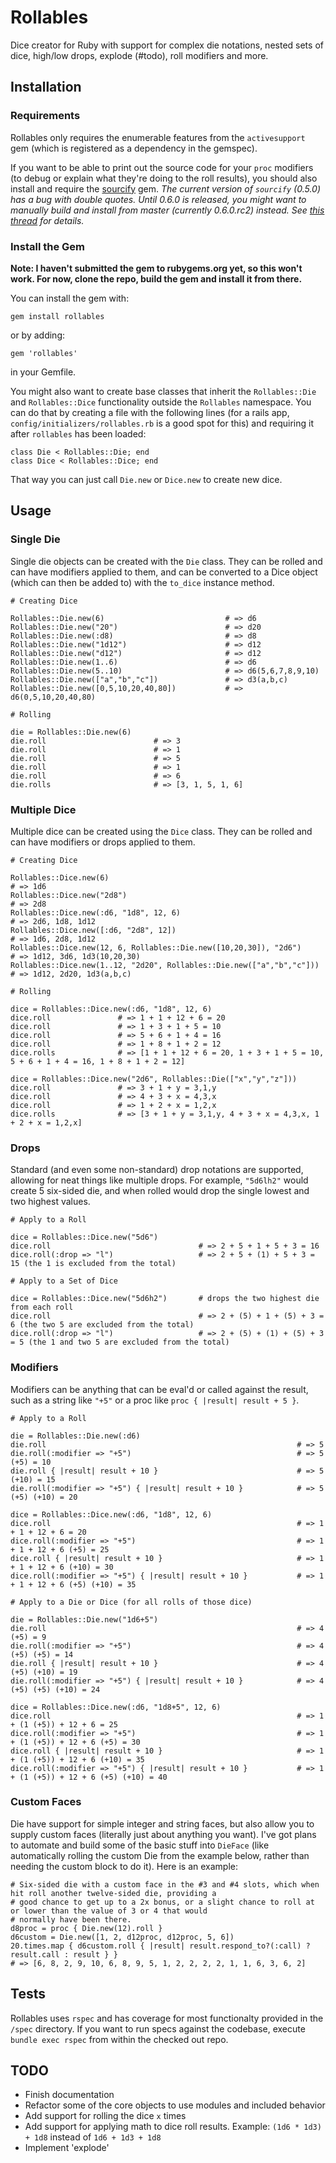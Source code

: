 # Rollables

Dice creator for Ruby with support for complex die notations, nested sets of dice, high/low drops, explode (#todo), roll modifiers and more.  

## Installation

### Requirements

Rollables only requires the enumerable features from the `activesupport` gem (which is registered as a dependency in the gemspec).

If you want to be able to print out the source code for your `proc` modifiers (to debug or explain what they're doing to the roll results), you should also install and require the [sourcify](https://github.com/ngty/sourcify) gem.  *The current version of `sourcify` (0.5.0) has a bug with double quotes. Until 0.6.0 is released, you might want to manually build and install from master (currently 0.6.0.rc2) instead. See [this thread](https://github.com/ngty/sourcify/issues/25) for details.*

### Install the Gem

**Note: I haven't submitted the gem to rubygems.org yet, so this won't work.  For now, clone the repo, build the gem and install it from there.**

You can install the gem with:

    gem install rollables

or by adding:

    gem 'rollables'

in your Gemfile.

You might also want to create base classes that inherit the `Rollables::Die` and `Rollables::Dice` functionality outside the `Rollables` namespace.  You can do that by creating a file with the following lines (for a rails app, `config/initializers/rollables.rb` is a good spot for this) and requiring it after `rollables` has been loaded:

    class Die < Rollables::Die; end
    class Dice < Rollables::Dice; end

That way you can just call `Die.new` or `Dice.new` to create new dice.

## Usage

### Single Die

Single die objects can be created with the `Die` class.  They can be rolled and can have modifiers applied to them, and can be converted to a Dice object (which can then be added to) with the `to_dice` instance method.

    # Creating Dice
    
    Rollables::Die.new(6)                           # => d6
    Rollables::Die.new("20")                        # => d20
    Rollables::Die.new(:d8)                         # => d8
    Rollables::Die.new("1d12")                      # => d12
    Rollables::Die.new("d12")                       # => d12
    Rollables::Die.new(1..6)                        # => d6
    Rollables::Die.new(5..10)                       # => d6(5,6,7,8,9,10)
    Rollables::Die.new(["a","b","c"])               # => d3(a,b,c)
    Rollables::Die.new([0,5,10,20,40,80])           # => d6(0,5,10,20,40,80)

    # Rolling
    
    die = Rollables::Die.new(6)
    die.roll                        # => 3
    die.roll                        # => 1
    die.roll                        # => 5
    die.roll                        # => 1
    die.roll                        # => 6
    die.rolls                       # => [3, 1, 5, 1, 6]

### Multiple Dice

Multiple dice can be created using the `Dice` class.  They can be rolled and can have modifiers or drops applied to them.

    # Creating Dice
    
    Rollables::Dice.new(6)                                                  # => 1d6
    Rollables::Dice.new("2d8")                                              # => 2d8
    Rollables::Dice.new(:d6, "1d8", 12, 6)                                  # => 2d6, 1d8, 1d12
    Rollables::Dice.new([:d6, "2d8", 12])                                   # => 1d6, 2d8, 1d12
    Rollables::Dice.new(12, 6, Rollables::Die.new([10,20,30]), "2d6")       # => 1d12, 3d6, 1d3(10,20,30)
    Rollables::Dice.new(1..12, "2d20", Rollables::Die.new(["a","b","c"]))   # => 1d12, 2d20, 1d3(a,b,c)
    
    # Rolling
    
    dice = Rollables::Dice.new(:d6, "1d8", 12, 6)
    dice.roll               # => 1 + 1 + 12 + 6 = 20
    dice.roll               # => 1 + 3 + 1 + 5 = 10
    dice.roll               # => 5 + 6 + 1 + 4 = 16
    dice.roll               # => 1 + 8 + 1 + 2 = 12
    dice.rolls              # => [1 + 1 + 12 + 6 = 20, 1 + 3 + 1 + 5 = 10, 5 + 6 + 1 + 4 = 16, 1 + 8 + 1 + 2 = 12]
    
    dice = Rollables::Dice.new("2d6", Rollables::Die(["x","y","z"]))
    dice.roll               # => 3 + 1 + y = 3,1,y
    dice.roll               # => 4 + 3 + x = 4,3,x
    dice.roll               # => 1 + 2 + x = 1,2,x
    dice.rolls              # => [3 + 1 + y = 3,1,y, 4 + 3 + x = 4,3,x, 1 + 2 + x = 1,2,x]

### Drops

Standard (and even some non-standard) drop notations are supported, allowing for neat things like multiple drops.  For example, `"5d6lh2"` would create 5 six-sided die, and when rolled would drop the single lowest and two highest values.

    # Apply to a Roll
    
    dice = Rollables::Dice.new("5d6")
    dice.roll                                 # => 2 + 5 + 1 + 5 + 3 = 16
    dice.roll(:drop => "l")                   # => 2 + 5 + (1) + 5 + 3 = 15 (the 1 is excluded from the total)
    
    # Apply to a Set of Dice
    
    dice = Rollables::Dice.new("5d6h2")       # drops the two highest die from each roll
    dice.roll                                 # => 2 + (5) + 1 + (5) + 3 = 6 (the two 5 are excluded from the total)
    dice.roll(:drop => "l")                   # => 2 + (5) + (1) + (5) + 3 = 5 (the 1 and two 5 are excluded from the total)
    

### Modifiers

Modifiers can be anything that can be eval'd or called against the result, such as a string like `"+5"` or a proc like `proc { |result| result + 5 }`.

    # Apply to a Roll
    
    die = Rollables::Die.new(:d6)
    die.roll                                                        # => 5
    die.roll(:modifier => "+5")                                     # => 5 (+5) = 10
    die.roll { |result| result + 10 }                               # => 5 (+10) = 15
    die.roll(:modifier => "+5") { |result| result + 10 }            # => 5 (+5) (+10) = 20
    
    dice = Rollables::Dice.new(:d6, "1d8", 12, 6)
    dice.roll                                                       # => 1 + 1 + 12 + 6 = 20
    dice.roll(:modifier => "+5")                                    # => 1 + 1 + 12 + 6 (+5) = 25
    dice.roll { |result| result + 10 }                              # => 1 + 1 + 12 + 6 (+10) = 30
    dice.roll(:modifier => "+5") { |result| result + 10 }           # => 1 + 1 + 12 + 6 (+5) (+10) = 35
    
    # Apply to a Die or Dice (for all rolls of those dice)
    
    die = Rollables::Die.new("1d6+5")
    die.roll                                                        # => 4 (+5) = 9
    die.roll(:modifier => "+5")                                     # => 4 (+5) (+5) = 14
    die.roll { |result| result + 10 }                               # => 4 (+5) (+10) = 19
    die.roll(:modifier => "+5") { |result| result + 10 }            # => 4 (+5) (+5) (+10) = 24
    
    dice = Rollables::Dice.new(:d6, "1d8+5", 12, 6)
    dice.roll                                                       # => 1 + (1 (+5)) + 12 + 6 = 25
    dice.roll(:modifier => "+5")                                    # => 1 + (1 (+5)) + 12 + 6 (+5) = 30
    dice.roll { |result| result + 10 }                              # => 1 + (1 (+5)) + 12 + 6 (+10) = 35
    dice.roll(:modifier => "+5") { |result| result + 10 }           # => 1 + (1 (+5)) + 12 + 6 (+5) (+10) = 40

### Custom Faces

Die have support for simple integer and string faces, but also allow you to supply custom faces (literally just about anything you want).  I've got plans to automate and build some of the basic stuff into `DieFace` (like automatically rolling the custom Die from the example below, rather than needing the custom block to do it).  Here is an example:

    # Six-sided die with a custom face in the #3 and #4 slots, which when hit roll another twelve-sided die, providing a
    # good chance to get up to a 2x bonus, or a slight chance to roll at or lower than the value of 3 or 4 that would
    # normally have been there.
    d8proc = proc { Die.new(12).roll }
    d6custom = Die.new([1, 2, d12proc, d12proc, 5, 6])
    20.times.map { d6custom.roll { |result| result.respond_to?(:call) ? result.call : result } }
    # => [6, 8, 2, 9, 10, 6, 8, 9, 5, 1, 2, 2, 2, 2, 1, 1, 6, 3, 6, 2]

## Tests

Rollables uses `rspec` and has coverage for most functionalty provided in the `/spec` directory.  If you want to run specs against the codebase, execute `bundle exec rspec` from within the checked out repo.

## TODO

* Finish documentation
* Refactor some of the core objects to use modules and included behavior
* Add support for rolling the dice `x` times
* Add support for applying math to dice roll results. Example: `(1d6 * 1d3) + 1d8` instead of `1d6 + 1d3 + 1d8`
* Implement 'explode'
